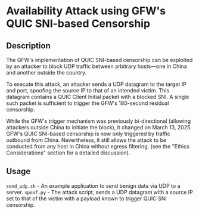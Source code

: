 # Availability Attack using GFW's QUIC SNI-based Censorship

## Description

The GFW's implementation of QUIC SNI-based censorship can be exploited by an attacker to block UDP traffic between arbitrary hosts—one in China and another outside the country.

To execute this attack, an attacker sends a UDP datagram to the target IP and port,
spoofing the source IP to that of an intended victim.
This datagram contains a QUIC Client Initial packet with a blocked SNI.
A single such packet is sufficient to trigger the GFW's 180-second residual censorship.

While the GFW's trigger mechanism was previously bi-directional (allowing attackers outside China to initiate the block), it changed on March 13, 2025. GFW's QUIC SNI-based censorship is now only triggered by traffic outbound from China.
Nevertheless, it still allows the attack to be conducted from any host in China without egress filtering. (see the "Ethics Considerations" section for a detailed discussion).

## Usage

`send_udp.sh` - An example application to send benign data via UDP to
a server.
`spoof.py` - The attack script, sends a UDP datagram with a source IP set
to that of the victim with a payload known to trigger QUIC SNI censorship.
